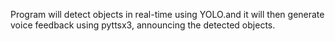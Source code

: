 Program will detect objects in real-time using YOLO.and it will then generate voice feedback using pyttsx3, announcing the detected objects.
